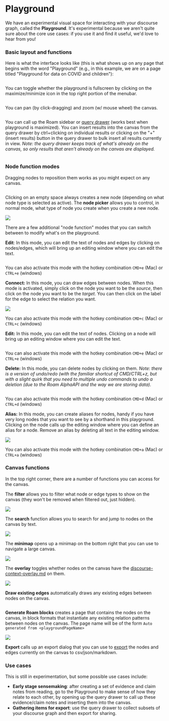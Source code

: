 # Playground

We have an experimental visual space for interacting with your discourse graph, called the **Playground**. It's experimental because we aren't quite sure about the core use cases: if you use it and find it useful, we'd love to hear from you!

### Basic layout and functions

Here is what the interface looks like (this is what shows up on any page that begins with the word "Playground" (e.g., in this example, we are on a page titled "Playground for data on COVID and children"):

<figure><img src="../../.gitbook/assets/CleanShot 2022-09-08 at 12.05.43@2x.png" alt=""><figcaption></figcaption></figure>

You can toggle whether the playground is fullscreen by clicking on the maximize/minimize icon in the top right portion of the menubar.

<figure><img src="../../.gitbook/assets/playground_minmax.gif" alt=""><figcaption></figcaption></figure>

You can pan (by click-dragging) and zoom (w/ mouse wheel) the canvas.

<figure><img src="../../.gitbook/assets/playground_panzoom.gif" alt=""><figcaption></figcaption></figure>

You can call up the Roam sidebar or [query drawer](../../guides/querying-your-discourse-graph.md) (works best when playground is maximized). You can insert results into the canvas from the query drawer by ctrl+clicking on individual results or clicking on the "+" (insert results) button in the query drawer to bulk insert all results currently in view. _Note: the query drawer keeps track of what's already on the canvas, so only results that aren't already on the canvas are displayed._

<figure><img src="../../.gitbook/assets/playground_querydrawersidebar.gif" alt=""><figcaption></figcaption></figure>

### Node function modes

Dragging nodes to reposition them works as you might expect on any canvas.

<figure><img src="../../.gitbook/assets/CleanShot 2022-09-08 at 12.21.31.gif" alt=""><figcaption></figcaption></figure>

Clicking on an empty space always creates a new node (depending on what node type is selected as active). The **node picker** allows you to control, in normal mode, what type of node you create when you create a new node.

![](<../../.gitbook/assets/CleanShot 2022-08-10 at 11.44.05.gif>)

There are a few additional "node function" modes that you can switch between to modify what's on the playground.

**Edit**: In this mode, you can edit the text of nodes and edges by clicking on nodes/edges, which will bring up an editing window where you can edit the text.

<figure><img src="../../.gitbook/assets/CleanShot 2022-09-08 at 12.23.30.gif" alt=""><figcaption></figcaption></figure>

You can also activate this mode with the hotkey combination `CMD+e` (Mac) or `CTRL+e` (windows)

**Connect:** In this mode, you can draw edges between nodes. When this mode is activated, simply click on the node you want to be the _source_, then click on the node you want to be the _target_. You can then click on the label for the edge to select the relation you want.

![](<../../.gitbook/assets/CleanShot 2022-08-10 at 11.36.16 (1).gif>)

You can also activate this mode with the hotkey combination `CMD+c` (Mac) or `CTRL+c` (windows)

**Edit:** In this mode, you can edit the text of nodes. Clicking on a node will bring up an editing window where you can edit the text.

<figure><img src="../../.gitbook/assets/CleanShot 2022-09-08 at 14.51.02.gif" alt=""><figcaption></figcaption></figure>

You can also activate this mode with the hotkey combination `CMD+e` (Mac) or `CTRL+e` (windows)

**Delete:** In this mode, you can delete nodes by clicking on them. _Note: there is a version of undo/redo (with the familiar shortcut of CMD/CTRL+z, but with a slight quirk that you need to multiple undo commands to undo a deletion (due to the Roam AlphaAPI and the way we are storing data)._

<figure><img src="../../.gitbook/assets/CleanShot 2022-09-08 at 14.52.20.gif" alt=""><figcaption></figcaption></figure>

You can also activate this mode with the hotkey combination `CMD+d` (Mac) or `CTRL+d` (windows)

**Alias:** In this mode, you can create aliases for nodes, handy if you have very long nodes that you want to see by a shorthand in this playground. Clicking on the node calls up the editing window where you can define an alias for a node. Remove an alias by deleting all text in the editing window.

![](<../../.gitbook/assets/CleanShot 2022-08-10 at 11.42.14.gif>)

You can also activate this mode with the hotkey combination `CMD+a` (Mac) or `CTRL+a` (windows)

### **Canvas functions**

In the top right corner, there are a number of functions you can access for the canvas.

The **filter** allows you to filter what node or edge types to show on the canvas (they won't be removed when filtered out, just hidden).

![](<../../.gitbook/assets/CleanShot 2022-08-10 at 11.47.33.gif>)

The **search** function allows you to search for and jump to nodes on the canvas by text.

![](<../../.gitbook/assets/CleanShot 2022-08-10 at 11.49.32.gif>)

The **minimap** opens up a minimap on the bottom right that you can use to navigate a large canvas.

![](<../../.gitbook/assets/CleanShot 2022-08-10 at 11.52.45.gif>)

The **overlay** toggles whether nodes on the canvas have the [discourse-context-overlay.md](../../guides/exploring-your-discourse-graph/discourse-context-overlay.md "mention") on them.

![](<../../.gitbook/assets/CleanShot 2022-08-10 at 11.54.38.gif>)

**Draw existing edges** automatically draws any existing edges between nodes on the canvas.

<figure><img src="../../.gitbook/assets/CleanShot 2022-09-08 at 14.55.41.gif" alt=""><figcaption></figcaption></figure>

**Generate Roam blocks** creates a page that contains the nodes on the canvas, in block formats that instantiate any existing relation patterns between nodes on the canvas. The page name will be of the form `Auto generated from <playgroundPageName>`

![](<../../.gitbook/assets/CleanShot 2022-08-10 at 12.01.13.gif>)

**Export** calls up an export dialog that you can use to [export](../../guides/exploring-your-discourse-graph/) the nodes and edges currently on the canvas to csv/json/markdown.

### Use cases

This is still in experimentation, but some possible use cases include:

* **Early stage sensemaking**: after creating a set of evidence and claim notes from reading, go to the Playground to make sense of how they relate to each other, by opening up the query drawer to call up these evidence/claim notes and inserting them into the canvas.
* **Gathering items for export**: use the query drawer to collect subsets of your discourse graph and then export for sharing.

